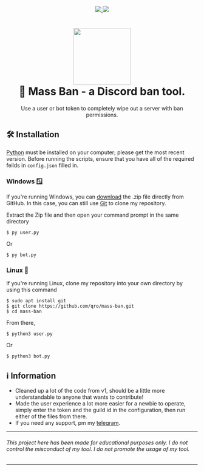 <p align="center">
	<a href="https://www.python.org/">
    	<img src="https://img.shields.io/badge/python-3.10.2+-3776AB">
     </a>
     <a href="https://github.com/qro/mass-ban/blob/master/LICENSE">
    	<img src="https://img.shields.io/badge/License-MIT-3776AB">
     </a>
</p>

<h1 align="center">
	<img src="https://www.svgrepo.com/show/353655/discord-icon.svg" width="150px"><br>
    🔨 Mass Ban - a Discord ban tool.
</h1>
<p align="center">
    Use a user or bot token to completely wipe out a server with ban permissions.
 </p>

## 🛠️ Installation
[Python](https://www.python.org/downloads/) must be installed on your computer; please get the most recent version. Before running the scripts, ensure that you have all of the required feilds in `config.json` filled in.

### Windows 🪟
If you're running Windows, you can [download](https://codeload.github.com/qro/mass-ban/zip/refs/heads/master) the .zip file directly from GitHub. In this case, you can still use [Git](https://github.com/git-for-windows/git/releases) to clone my repository. 

Extract the Zip file and then open your command prompt in the same directory
```
$ py user.py
```
Or
```
$ py bot.py
```

### Linux 🐧
If you're running Linux, clone my repository into your own directory by using this command
```
$ sudo apt install git
$ git clone https://github.com/qro/mass-ban.git
$ cd mass-ban
```
From there,
```
$ python3 user.py
```
Or
```
$ python3 bot.py
```

## ℹ️ Information
- Cleaned up a lot of the code from v1, should be a little more understandable to anyone that wants to contribute!
- Made the user experience a lot more easier for a newbie to operate, simply enter the token and the guild id in the configuration, then run either of the files from there.
- If you need any support, pm my [telegram](https://t.me/afqro).

---
###### This project here has been made for educational purposes only. I do not control the misconduct of my tool. I do not promote the usage of my tool.
---
